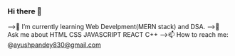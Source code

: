 ### Hi there 👋

-->🌱 I’m currently learning Web Develpment(MERN stack) and DSA.
-->💬 Ask me about HTML CSS JAVASCRIPT REACT C++ 
-->📫 How to reach me: @ayushpandey830@gmail.com



